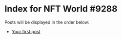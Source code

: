 # Index for NFT World #9288
Posts will be displayed in the order below:

- [Your first post](./001-first.md)

